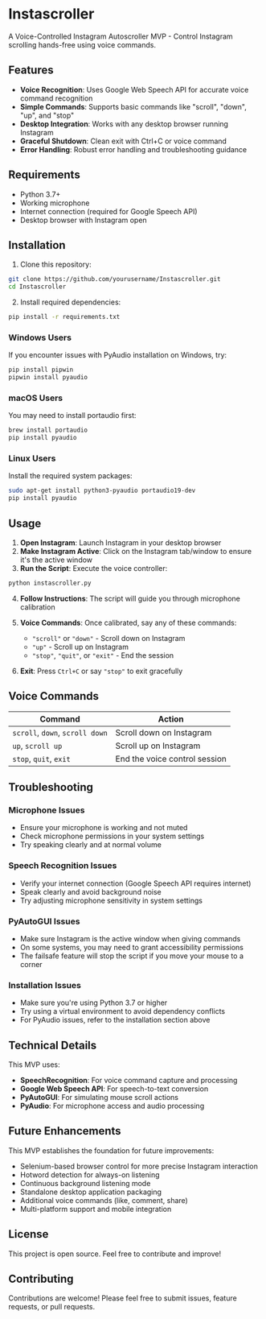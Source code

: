 # Instascroller

A Voice-Controlled Instagram Autoscroller MVP - Control Instagram scrolling hands-free using voice commands.

## Features

- **Voice Recognition**: Uses Google Web Speech API for accurate voice command recognition
- **Simple Commands**: Supports basic commands like "scroll", "down", "up", and "stop"
- **Desktop Integration**: Works with any desktop browser running Instagram
- **Graceful Shutdown**: Clean exit with Ctrl+C or voice command
- **Error Handling**: Robust error handling and troubleshooting guidance

## Requirements

- Python 3.7+
- Working microphone
- Internet connection (required for Google Speech API)
- Desktop browser with Instagram open

## Installation

1. Clone this repository:
```bash
git clone https://github.com/yourusername/Instascroller.git
cd Instascroller
```

2. Install required dependencies:
```bash
pip install -r requirements.txt
```

### Windows Users
If you encounter issues with PyAudio installation on Windows, try:
```bash
pip install pipwin
pipwin install pyaudio
```

### macOS Users
You may need to install portaudio first:
```bash
brew install portaudio
pip install pyaudio
```

### Linux Users
Install the required system packages:
```bash
sudo apt-get install python3-pyaudio portaudio19-dev
pip install pyaudio
```

## Usage

1. **Open Instagram**: Launch Instagram in your desktop browser
2. **Make Instagram Active**: Click on the Instagram tab/window to ensure it's the active window
3. **Run the Script**: Execute the voice controller:
```bash
python instascroller.py
```

4. **Follow Instructions**: The script will guide you through microphone calibration
5. **Voice Commands**: Once calibrated, say any of these commands:
   - `"scroll"` or `"down"` - Scroll down on Instagram
   - `"up"` - Scroll up on Instagram  
   - `"stop"`, `"quit"`, or `"exit"` - End the session

6. **Exit**: Press `Ctrl+C` or say `"stop"` to exit gracefully

## Voice Commands

| Command | Action |
|---------|--------|
| `scroll`, `down`, `scroll down` | Scroll down on Instagram |
| `up`, `scroll up` | Scroll up on Instagram |
| `stop`, `quit`, `exit` | End the voice control session |

## Troubleshooting

### Microphone Issues
- Ensure your microphone is working and not muted
- Check microphone permissions in your system settings
- Try speaking clearly and at normal volume

### Speech Recognition Issues
- Verify your internet connection (Google Speech API requires internet)
- Speak clearly and avoid background noise
- Try adjusting microphone sensitivity in system settings

### PyAutoGUI Issues
- Make sure Instagram is the active window when giving commands
- On some systems, you may need to grant accessibility permissions
- The failsafe feature will stop the script if you move your mouse to a corner

### Installation Issues
- Make sure you're using Python 3.7 or higher
- Try using a virtual environment to avoid dependency conflicts
- For PyAudio issues, refer to the installation section above

## Technical Details

This MVP uses:
- **SpeechRecognition**: For voice command capture and processing
- **Google Web Speech API**: For speech-to-text conversion
- **PyAutoGUI**: For simulating mouse scroll actions
- **PyAudio**: For microphone access and audio processing

## Future Enhancements

This MVP establishes the foundation for future improvements:
- Selenium-based browser control for more precise Instagram interaction
- Hotword detection for always-on listening
- Continuous background listening mode
- Standalone desktop application packaging
- Additional voice commands (like, comment, share)
- Multi-platform support and mobile integration

## License

This project is open source. Feel free to contribute and improve!

## Contributing

Contributions are welcome! Please feel free to submit issues, feature requests, or pull requests.

